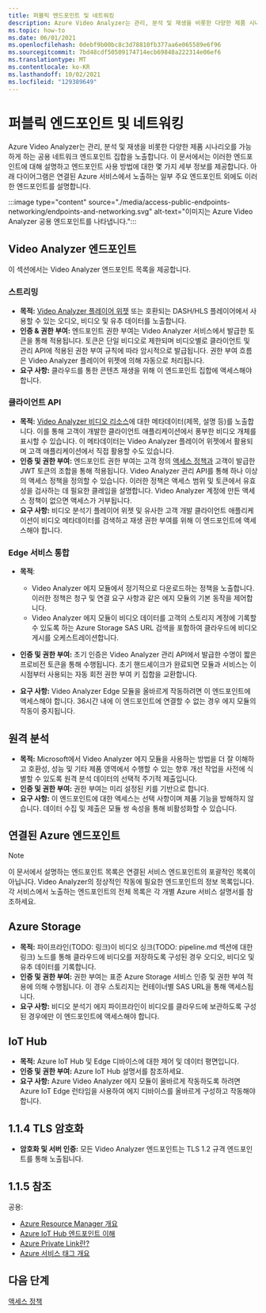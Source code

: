 ```yaml
---
title: 퍼블릭 엔드포인트 및 네트워킹
description: Azure Video Analyzer는 관리, 분석 및 재생을 비롯한 다양한 제품 시나리오를 가능하게 하는 공용 네트워크 엔드포인트 집합을 노출합니다. 이 문서에서는 퍼블릭 엔드포인트 및 네트워킹에 액세스하는 방법을 설명합니다.
ms.topic: how-to
ms.date: 06/01/2021
ms.openlocfilehash: 0debf9b00bc8c3d78810fb377aa6e065589e6f96
ms.sourcegitcommit: 7bd48cdf50509174714ecb69848a222314e06ef6
ms.translationtype: MT
ms.contentlocale: ko-KR
ms.lasthandoff: 10/02/2021
ms.locfileid: "129389649"
---
```

# <a name="public-endpoints-and-networking"></a>퍼블릭 엔드포인트 및 네트워킹

Azure Video Analyzer는 관리, 분석 및 재생을 비롯한 다양한 제품 시나리오를 가능하게 하는 공용 네트워크 엔드포인트 집합을 노출합니다. 이 문서에서는 이러한 엔드포인트에 대해 설명하고 엔드포인트 사용 방법에 대한 몇 가지 세부 정보를 제공합니다. 아래 다이어그램은 연결된 Azure 서비스에서 노출하는 일부 주요 엔드포인트 외에도 이러한 엔드포인트를 설명합니다.

:::image type="content" source="./media/access-public-endpoints-networking/endpoints-and-networking.svg" alt-text="이미지는 Azure Video Analyzer 공용 엔드포인트를 나타냅니다.":::

## <a name="video-analyzer-endpoints"></a>Video Analyzer 엔드포인트 

이 섹션에서는 Video Analyzer 엔드포인트 목록을 제공합니다.

### <a name="streaming"></a>스트리밍

* **목적:** [Video Analyzer 플레이어 위젯](player-widget.md) 또는 호환되는 DASH/HLS 플레이어에서 사용할 수 있는 오디오, 비디오 및 유추 데이터를 노출합니다.
* **인증 & 권한 부여:** 엔드포인트 권한 부여는 Video Analyzer 서비스에서 발급한 토큰을 통해 적용됩니다. 토큰은 단일 비디오로 제한되며 비디오별로 클라이언트 및 관리 API에 적용된 권한 부여 규칙에 따라 암시적으로 발급됩니다. 권한 부여 흐름은 Video Analyzer 플레이어 위젯에 의해 자동으로 처리됩니다.
* **요구 사항:** 클라우드를 통한 콘텐츠 재생을 위해 이 엔드포인트 집합에 액세스해야 합니다.

### <a name="client-apis"></a>클라이언트 API

* **목적:** [Video Analyzer 비디오 리소스](terminology.md#video)에 대한 메타데이터(제목, 설명 등)를 노출합니다. 이를 통해 고객이 개발한 클라이언트 애플리케이션에서 풍부한 비디오 개체를 표시할 수 있습니다. 이 메타데이터는 Video Analyzer 플레이어 위젯에서 활용되며 고객 애플리케이션에서 직접 활용할 수도 있습니다.
* **인증 및 권한 부여:** 엔드포인트 권한 부여는 고객 정의 [액세스 정책과](access-policies.md) 고객이 발급한 JWT 토큰의 조합을 통해 적용됩니다. Video Analyzer 관리 API를 통해 하나 이상의 액세스 정책을 정의할 수 있습니다. 이러한 정책은 액세스 범위 및 토큰에서 유효성을 검사하는 데 필요한 클레임을 설명합니다. Video Analyzer 계정에 만든 액세스 정책이 없으면 액세스가 거부됩니다.
* **요구 사항:** 비디오 분석기 플레이어 위젯 및 유사한 고객 개발 클라이언트 애플리케이션이 비디오 메타데이터를 검색하고 재생 권한 부여를 위해 이 엔드포인트에 액세스해야 합니다.

### <a name="edge-service-integration"></a>Edge 서비스 통합

* **목적**: 

    * Video Analyzer 에지 모듈에서 정기적으로 다운로드하는 정책을 노출합니다. 이러한 정책은 청구 및 연결 요구 사항과 같은 에지 모듈의 기본 동작을 제어합니다.
    * Video Analyzer 에지 모듈이 비디오 데이터를 고객의 스토리지 계정에 기록할 수 있도록 하는 Azure Storage SAS URL 검색을 포함하여 클라우드에 비디오 게시를 오케스트레이션합니다.
* **인증 및 권한 부여:** 초기 인증은 Video Analyzer 관리 API에서 발급한 수명이 짧은 프로비전 토큰을 통해 수행됩니다. 초기 핸드셰이크가 완료되면 모듈과 서비스는 이 시점부터 사용되는 자동 회전 권한 부여 키 집합을 교환합니다.
* **요구 사항:** Video Analyzer Edge 모듈을 올바르게 작동하려면 이 엔드포인트에 액세스해야 합니다. 36시간 내에 이 엔드포인트에 연결할 수 없는 경우 에지 모듈의 작동이 중지됩니다.

## <a name="telemetry"></a>원격 분석

* **목적:** Microsoft에서 Video Analyzer 에지 모듈을 사용하는 방법을 더 잘 이해하고 호환성, 성능 및 기타 제품 영역에서 수행할 수 있는 향후 개선 작업을 사전에 식별할 수 있도록 원격 분석 데이터의 선택적 주기적 제출입니다.
* **인증 및 권한 부여:** 권한 부여는 미리 설정된 키를 기반으로 합니다.
* **요구 사항:** 이 엔드포인트에 대한 액세스는 선택 사항이며 제품 기능을 방해하지 않습니다. 데이터 수집 및 제출은 모듈 쌍 속성을 통해 비활성화할 수 있습니다.

## <a name="associated-azure-endpoints"></a>연결된 Azure 엔드포인트 

> [!NOTE]
> 이 문서에서 설명하는 엔드포인트 목록은 연결된 서비스 엔드포인트의 포괄적인 목록이 아닙니다. Video Analyzer의 정상적인 작동에 필요한 엔드포인트의 정보 목록입니다. 각 서비스에서 노출하는 엔드포인트의 전체 목록은 각 개별 Azure 서비스 설명서를 참조하세요.

## <a name="azure-storage"></a>Azure Storage

* **목적:** 파이프라인(TODO: 링크)이 비디오 싱크(TODO: pipeline.md 섹션에 대한 링크) 노드를 통해 클라우드에 비디오를 저장하도록 구성된 경우 오디오, 비디오 및 유추 데이터를 기록합니다.
* **인증 및 권한 부여:** 권한 부여는 표준 Azure Storage 서비스 인증 및 권한 부여 적용에 의해 수행됩니다. 이 경우 스토리지는 컨테이너별 SAS URL을 통해 액세스됩니다.
* **요구 사항:** 비디오 분석기 에지 파이프라인이 비디오를 클라우드에 보관하도록 구성된 경우에만 이 엔드포인트에 액세스해야 합니다.

## <a name="iot-hub"></a>IoT Hub

* **목적:** Azure IoT Hub 및 Edge 디바이스에 대한 제어 및 데이터 평면입니다.
* **인증 및 권한 부여:** Azure IoT Hub 설명서를 참조하세요.
* **요구 사항:** Azure Video Analyzer 에지 모듈이 올바르게 작동하도록 하려면 Azure IoT Edge 런타임을 사용하여 에지 디바이스를 올바르게 구성하고 작동해야 합니다.

## <a name="114----tls-encryption"></a>1.1.4 TLS 암호화 

* **암호화 및 서버 인증:** 모든 Video Analyzer 엔드포인트는 TLS 1.2 규격 엔드포인트를 통해 노출됩니다.

## <a name="115----references"></a>1.1.5 참조 

공용:

* [Azure Resource Manager 개요](../../azure-resource-manager/management/overview.md)
* [Azure IoT Hub 엔드포인트 이해](../../iot-hub/iot-hub-devguide-endpoints.md)
* [Azure Private Link란?](../../private-link/private-link-overview.md)
* [Azure 서비스 태그 개요](../../virtual-network/service-tags-overview.md)

## <a name="next-steps"></a>다음 단계

[액세스 정책](access-policies.md) 
